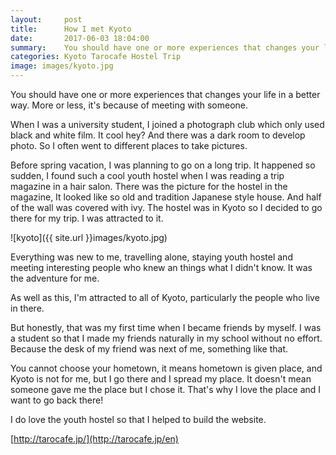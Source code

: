 ```yaml
---
layout:     post
title:      How I met Kyoto
date:       2017-06-03 18:04:00
summary:    You should have one or more experiences that changes your life. in a better way
categories: Kyoto Tarocafe Hostel Trip
image: images/kyoto.jpg
---
```


You should have one or more experiences that changes your life in a better way. More or less, it's because of meeting with someone.


When I was a university student, I joined a photograph club which only used black and white film. It cool hey? And there was a dark room to develop photo. So I often went to different places to take pictures.


Before spring vacation, I was planning to go on a long trip. It happened so sudden, I found such a cool youth hostel when I was reading a trip magazine in a hair salon. There was the picture for the hostel in the magazine, It looked like so old and tradition Japanese style house. And half of the wall was covered with ivy. The hostel was in Kyoto so I decided to go there for my trip. I was attracted to it.


![kyoto]({{ site.url }}images/kyoto.jpg)


Everything was new to me, travelling alone, staying youth hostel and meeting interesting people who knew an things what I didn't know. It was the adventure for me.


As well as this, I'm attracted to all of Kyoto, particularly the people who live in there.


But honestly, that was my first time when I became friends by myself. I was a student so that I made my friends naturally in my school without no effort. Because the desk of my friend was next of me, something like that.


You cannot choose your hometown, it means hometown is given place, and Kyoto is not for me, but I go there and I spread my place. It doesn't mean someone gave me the place but I chose it. That's why I love the place and I want to go back there!


I do love the youth hostel so that I helped to build the website.

[http://tarocafe.jp/](http://tarocafe.jp/en)
